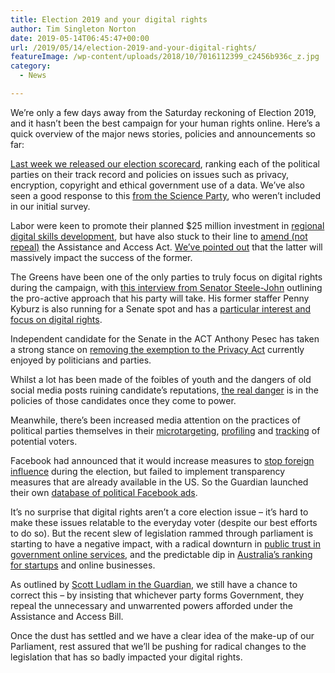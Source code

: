 ```yaml
---
title: Election 2019 and your digital rights
author: Tim Singleton Norton
date: 2019-05-14T06:45:47+00:00
url: /2019/05/14/election-2019-and-your-digital-rights/
featureImage: /wp-content/uploads/2018/10/7016112399_c2456b936c_z.jpg
category:
  - News

---
```

We&#8217;re only a few days away from the Saturday reckoning of Election 2019, and it hasn&#8217;t been the best campaign for your human rights online. Here&#8217;s a quick overview of the major news stories, policies and announcements so far:

[Last week we released our election scorecard][1], ranking each of the political parties on their track record and policies on issues such as privacy, encryption, copyright and ethical government use of a data. We&#8217;ve also seen a good response to this [from the Science Party][2], who weren&#8217;t included in our initial survey.

Labor were keen to promote their planned $25 million investment in [regional digital skills development][3], but have also stuck to their line to [amend (not repeal)][4] the Assistance and Access Act. [We&#8217;ve pointed out][5] that the latter will massively impact the success of the former.

The Greens have been one of the only parties to truly focus on digital rights during the campaign, with [this interview from Senator Steele-John][6] outlining the pro-active approach that his party will take. His former staffer Penny Kyburz is also running for a Senate spot and has a [particular interest and focus on digital rights][7].

Independent candidate for the Senate in the ACT Anthony Pesec has taken a strong stance on [removing the exemption to the Privacy Act][8] currently enjoyed by politicians and parties.

Whilst a lot has been made of the foibles of youth and the dangers of old social media posts ruining candidate&#8217;s reputations, [the real danger][9] is in the policies of those candidates once they come to power.

Meanwhile, there&#8217;s been increased media attention on the practices of political parties themselves in their [microtargeting][10], [profiling][11] and [tracking][12] of potential voters.

Facebook had announced that it would increase measures to [stop foreign influence][13] during the election, but failed to implement transparency measures that are already available in the US. So the Guardian launched their own [database of political Facebook ads][14].

It&#8217;s no surprise that digital rights aren&#8217;t a core election issue &#8211; it&#8217;s hard to make these issues relatable to the everyday voter (despite our best efforts to do so). But the recent slew of legislation rammed through parliament is starting to have a negative impact, with a radical downturn in [public trust in government online services][15], and the predictable dip in [Australia&#8217;s ranking for startups][16] and online businesses.

As outlined by [Scott Ludlam in the Guardian][17], we still have a chance to correct this &#8211; by insisting that whichever party forms Government, they repeal the unnecessary and unwarrented powers afforded under the Assistance and Access Bill.

Once the dust has settled and we have a clear idea of the make-up of our Parliament, rest assured that we&#8217;ll be pushing for radical changes to the legislation that has so badly impacted your digital rights.

 [1]: https://digitalrightswatch.org.au/2019/05/02/federal-election-2019/
 [2]: https://www.scienceparty.org.au/a_response_to_the_digital_rights_watch_2019_federal_election_survey
 [3]: https://www.afr.com/technology/technology-companies/shadow-boxing-ed-husic-s-solo-digital-economy-jobs-fight-20190502-p51jiw
 [4]: https://www.itwire.com/government-tech-policy/encryption-law-labor-says-no-repeal,-but-promises-urgent-amendments.html
 [5]: https://digitalrightswatch.org.au/2019/05/10/digital-skills-investment-undermined-by-major-parties-digital-rights-legislation/
 [6]: https://www.innovationaus.com/2019/05/Greens-on-tech-and-digital-rights
 [7]: https://www.facebook.com/drpennykyburz/photos/a.2120501164687101/2657072664363279/?type=3&theater
 [8]: https://anthonypesec.com.au/2019/05/03/politicians-should-lose-privacy-immunity/
 [9]: http://rightnow.org.au/opinion-3/elections-digital-rights-privacy/
 [10]: https://www.abc.net.au/news/2019-04-25/the-trump-style-gameification-of-political-campaigning-comes-to-/11043072?pfmredir=sm&section=politics
 [11]: https://www.crikey.com.au/2019/04/26/how-to-use-facebook-to-influence-australian-voters-for-just-20-a-day/
 [12]: https://www.abc.net.au/news/science/2019-05-02/email-tracking-parties-lobby-groups-australian-federal-election/11056186
 [13]: https://www.abc.net.au/news/science/2019-04-05/facebooks--ad-rules-dont-go-far-enough-for-australian-election/10972148
 [14]: https://www.theguardian.com/australia-news/ng-interactive/2019/may/01/australian-election-campaign-database-of-political-facebook-advertising?CMP=Share_iOSApp_Other
 [15]: https://www.computerworld.com.au/article/661545/government-apps-among-least-trusted-when-it-comes-protecting-privacy/
 [16]: https://www.smh.com.au/business/small-business/australia-drops-in-global-startup-rankings-3-years-on-from-turnbull-s-innovation-push-20190507-p51kqr.html
 [17]: https://www.theguardian.com/commentisfree/2019/may/17/we-can-still-undo-some-of-the-damage-done-to-our-digital-rights
